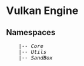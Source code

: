 # Vulkan Engine

## Namespaces
<pre>
    |-- <i>Core</i>
    |-- <i>Utils</i>
    |-- <i>SandBox</i>
</pre>